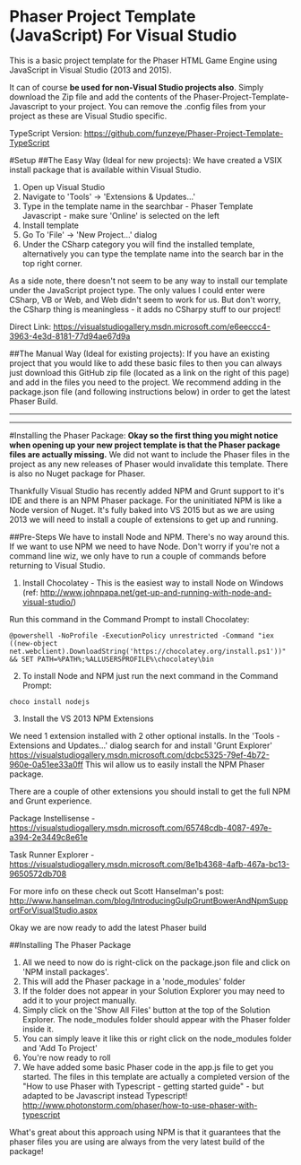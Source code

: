 Phaser Project Template (JavaScript) For Visual Studio
==================================

This is a basic project template for the Phaser HTML Game Engine using JavaScript in Visual Studio (2013 and 2015).

It can of course **be used for non-Visual Studio projects also**. Simply download the Zip file and add the contents of the Phaser-Project-Template-Javascript to your project. You can remove the .config files from your project as these are Visual Studio specific. 

TypeScript Version: https://github.com/funzeye/Phaser-Project-Template-TypeScript

#Setup
##The Easy Way (Ideal for new projects):
We have created a VSIX install package that is available within Visual Studio.

1. Open up Visual Studio
2. Navigate to 'Tools' -> 'Extensions & Updates...'
3. Type in the template name in the searchbar - Phaser Template Javascript - make sure 'Online' is selected on the left
4. Install template
5. Go To 'File' -> 'New Project...' dialog
6. Under the CSharp category you will find the installed template, alternatively you can type the template name into the search bar in the top right corner.

As a side note, there doesn't not seem to be any way to install our template under the JavaScript project type. The only values I could enter were CSharp, VB or Web, and Web didn't seem to work for us. But don't worry, the CSharp thing is meaningless - it adds no CSharpy stuff to our project!

Direct Link:
https://visualstudiogallery.msdn.microsoft.com/e6eeccc4-3963-4e3d-8181-77d94ae67d9a

##The Manual Way (Ideal for existing projects):
If you have an existing project that you would like to add these basic files to then you can always just download this GitHub zip file (located as a link on the right of this page) and add in the files you need to the project. We recommend adding in the package.json file (and following instructions below) in order to get the latest Phaser Build.

---
---

#Installing the Phaser Package:
**Okay so the first thing you might notice when opening up your new project template is that the Phaser package files are actually missing.**
We did not want to include the Phaser files in the project as any new releases of Phaser would invalidate this template.
There is also no Nuget package for Phaser.

Thankfully Visual Studio has recently added NPM and Grunt support to it's IDE and there is an NPM Phaser package. For the uninitiated NPM is like a Node version of Nuget. It's fully baked into VS 2015 but as we are using 2013 we will need to install a couple of extensions to get up and running.

##Pre-Steps
We have to install Node and NPM. There's no way around this. If we want to use NPM we need to have Node. Don't worry if you're not a command line wiz, we only have to run a couple of commands before returning to Visual Studio.

1. Install Chocolatey - This is the easiest way to install Node on Windows (ref: http://www.johnpapa.net/get-up-and-running-with-node-and-visual-studio/)

  Run this command in the Command Prompt to install Chocolatey:

  ```
  @powershell -NoProfile -ExecutionPolicy unrestricted -Command "iex ((new-object     net.webclient).DownloadString('https://chocolatey.org/install.ps1'))" && SET PATH=%PATH%;%ALLUSERSPROFILE%\chocolatey\bin
  ```

2. To install Node and NPM just run the next command in the Command Prompt:

  ```
  choco install nodejs
  ```

3. Install the VS 2013 NPM Extensions

  We need 1 extension installed with 2 other optional installs.
  In the 'Tools - Extensions and Updates...' dialog search for and install 'Grunt Explorer'
  https://visualstudiogallery.msdn.microsoft.com/dcbc5325-79ef-4b72-960e-0a51ee33a0ff
  This wil allow us to easily install the NPM Phaser package.

There are a couple of other extensions you should install to get the full NPM and Grunt experience.

Package Instellisense - https://visualstudiogallery.msdn.microsoft.com/65748cdb-4087-497e-a394-2e3449c8e61e

Task Runner Explorer - https://visualstudiogallery.msdn.microsoft.com/8e1b4368-4afb-467a-bc13-9650572db708

For more info on these check out Scott Hanselman's post: http://www.hanselman.com/blog/IntroducingGulpGruntBowerAndNpmSupportForVisualStudio.aspx

Okay we are now ready to add the latest Phaser build

##Installing The Phaser Package
1. All we need to now do is right-click on the package.json file and click on 'NPM install packages'.
2. This will add the Phaser package in a 'node_modules' folder
3. If the folder does not appear in your Solution Explorer you may need to add it to your project manually.
4. Simply click on the 'Show All Files' button at the top of the Solution Explorer. The node_modules folder should appear with the Phaser folder inside it.
5. You can simply leave it like this or right click on the node_modules folder and 'Add To Project'
6. You're now ready to roll
7. We have added some basic Phaser code in the app.js file to get you started. The files in this template are actually a completed version of the "How to use Phaser with Typescript - getting started guide" - but adapted to be Javascript instead Typescript! http://www.photonstorm.com/phaser/how-to-use-phaser-with-typescript

What's great about this approach using NPM is that it guarantees that the phaser files you are using are always from the very latest build of the package!

